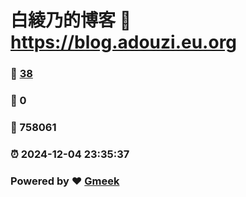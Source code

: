 # 白綾乃的博客 :link: https://blog.adouzi.eu.org 
### :page_facing_up: [38](https://blog.adouzi.eu.org/tag.html) 
### :speech_balloon: 0 
### :hibiscus: 758061 
### :alarm_clock: 2024-12-04 23:35:37 
### Powered by :heart: [Gmeek](https://github.com/Meekdai/Gmeek)
